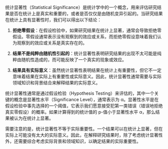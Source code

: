 统计显著性（Statistical Significance）是统计学中的一个概念，用来评估研究结果是否在统计上是真实和重要的，或者是否仅仅是由随机变异引起的。当研究结果在统计上具有显著性时，我们可以得出以下结论：

1. **拒绝零假设**：在假设检验中，如果研究结果在统计上显著，通常会导致拒绝零假设。零假设通常表示没有观察到的效应或关系，而拒绝零假设意味着我们认为观察到的效应或关系是真实存在的。

2. **结果不是纯粹由随机性引起的**：统计显著性表明研究结果的出现不太可能是纯粹由随机性造成的，而可能反映了一个真实的现象或效应。

3. **结果具有实际意义**：虽然统计显著性表明结果在统计上有重要性，但它不一定意味着结果在实际上有重要性或实际意义。因此，统计显著性通常需要与实际领域知识和背景结合来解释结果的实际意义。

统计显著性通常是通过假设检验（Hypothesis Testing）来评估的，其中一个关键的概念是显著性水平（Significance Level），通常表示为 α。显著性水平是在假设检验中事先选择的一个阈值，它表示我们愿意接受犯第一类错误（错误地拒绝真实零假设）的概率。如果计算得到的统计值的 p-值小于显著性水平 α，那么结果被认为在统计上显著。

需要注意的是，统计显著性不等于实际重要性。一个结果可以在统计上显著，但在实际上可能没有太大的实际意义。因此，在解释研究结果时，除了考虑统计显著性外，还需要综合考虑实际背景和领域知识，以确定结果的实际重要性。